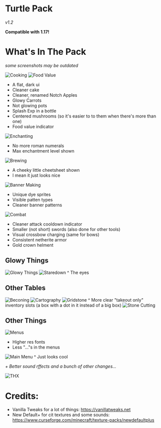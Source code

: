 # Turtle Pack

_v1.2_

**Compatible with 1.17!**

# What's In The Pack

_some screenshots may be outdated_

![Cooking](https://raw.githubusercontent.com/CiberTurtle/Turtle-Pack-1.16/main/screenshots/Cooking.png)
![Food Value](https://raw.githubusercontent.com/CiberTurtle/Turtle-Pack-1.16/main/screenshots/Food%20Value.png)

- A flat, dark ui
- Cleaner cake
- Cleaner, renamed Notch Apples
- Glowy Carrots
- Not glowing pots
- Splash Exp in a bottle
- Centered mushrooms (so it's easier to to them when there's more than one)
- Food value indicator

![Enchanting](https://raw.githubusercontent.com/CiberTurtle/Turtle-Pack-1.16/main/screenshots/Enchanting.png)

- No more roman numerals
- Max enchantment level shown

![Brewing](https://raw.githubusercontent.com/CiberTurtle/Turtle-Pack-1.16/main/screenshots/Brewing.png)

- A cheeky little cheetsheet shown
- I mean it just looks nice

![Banner Making](https://raw.githubusercontent.com/CiberTurtle/Turtle-Pack-1.16/main/screenshots/Banner%20Making.png)

- Unique dye sprites
- Visible patten types
- Cleaner banner patterns

![Combat](https://raw.githubusercontent.com/CiberTurtle/Turtle-Pack-1.16/main/screenshots/Combat.png)

- Cleaner attack cooldown indicator
- Smaller (not short) swords (also done for other tools)
- Visual crossbow charging (same for bows)
- Consistent netherite armor
- Gold crown helment

## Glowy Things

![Glowy Things](https://raw.githubusercontent.com/CiberTurtle/Turtle-Pack-1.16/main/screenshots/Glowy%20Things.png)
![Staredown](https://raw.githubusercontent.com/CiberTurtle/Turtle-Pack-1.16/main/screenshots/Staredown.png)
^ The eyes

## Other Tables

![Beconing](https://raw.githubusercontent.com/CiberTurtle/Turtle-Pack-1.16/main/screenshots/Beconing.png)
![Cartography](https://raw.githubusercontent.com/CiberTurtle/Turtle-Pack-1.16/main/screenshots/Cartography.png)
![Gridstone](https://raw.githubusercontent.com/CiberTurtle/Turtle-Pack-1.16/main/screenshots/Gridstone.png)
^ More clear "takeout only" inventory slots (a box with a dot in it instead of a big box)
![Stone Cutting](https://raw.githubusercontent.com/CiberTurtle/Turtle-Pack-1.16/main/screenshots/Stone%20Cutting.png)

## Other Things

![Menus](https://raw.githubusercontent.com/CiberTurtle/Turtle-Pack-1.16/main/screenshots/Menus.png)

- Higher res fonts
- Less "..."s in the menus

![Main Menu](https://raw.githubusercontent.com/CiberTurtle/Turtle-Pack-1.16/main/screenshots/Main%20Menu.png)
^ Just looks cool

_+ Better sound rffects and a bunch of other changes..._

![THX](https://raw.githubusercontent.com/CiberTurtle/Turtle-Pack-1.16/main/screenshots/THX.png)

# Credits:

- Vanilla Tweaks for a lot of things: https://vanillatweaks.net
- New Default+ for cit textures and some sounds: https://www.curseforge.com/minecraft/texture-packs/newdefaultplus

